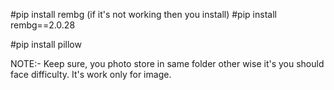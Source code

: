 #pip install rembg 
(if it's not working then you install) #pip install rembg==2.0.28

#pip install pillow

NOTE:- Keep sure, you photo store in same folder other wise it's you should face difficulty. 
It's work only for image.
